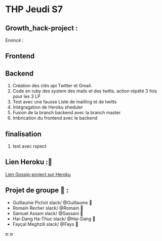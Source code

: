 # THP Jeudi S7
## Growth_hack-project :
Enoncé :

## Frontend


## Backend
1. Création des clés api Twitter et Gmail.
2. Code en ruby des system des mails et des twitts. action répété 3 fois pour les 3 LP
3. Test avec une fausse Liste de mailling et de twitts
4. Intégragation de Heroku sheduler
5. Fusion de la branch backend avec la branch master
6. Imbrication du frontend avec le backend

## finalisation
1. test avec rspect

## Lien Heroku ::tiger:
[Lien Gossip-project sur Heroku]()

## Projet de groupe :tea: :

* Guillaume Pichot   slack/  @Guillaume :tropical_fish:
* Romain Recher     slack/  @Romain :whale2:
* Samuel Assani   slack/  @Sassani :tiger2:
* Hai-Dang Ha-Thuc  slack/  @Hai-Dang :leopard:
* Fayçal Meghzili   slack/  @Fays :dolphin:


:end: :end: